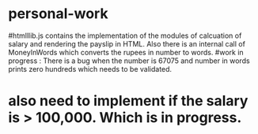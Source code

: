 # personal-work

#htmlllib.js contains the implementation of the modules of calcuation of salary and rendering the payslip in HTML.   Also there is an internal call of MoneyInWords which converts the rupees in number to words.
#work in progress :   There is a bug when the number is 67075 and number in words prints zero hundreds which needs to be validated.   
# also need to implement if the salary is > 100,000. Which is in progress.
